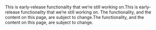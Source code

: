 <span data-ttu-id="e5fe3-101">This is early-release functionality that we’re still working on.</span><span class="sxs-lookup"><span data-stu-id="e5fe3-101">This is early-release functionality that we’re still working on.</span></span> <span data-ttu-id="e5fe3-102">The functionality, and the content on this page, are subject to change.</span><span class="sxs-lookup"><span data-stu-id="e5fe3-102">The functionality, and the content on this page, are subject to change.</span></span>
